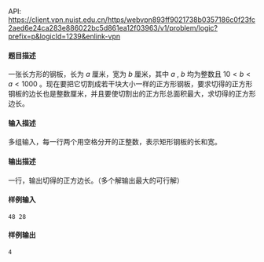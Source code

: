 API: https://client.vpn.nuist.edu.cn/https/webvpn893ff9021738b0357186c0f23fc2aed6e24ca283e886022bc5d861ea12f03963/v1/problem/logic?prefix=p&logicId=1239&enlink-vpn

#### 题目描述
一张长方形的钢板，长为  $a$  厘米，宽为  $b$  厘米，其中  $a$ , $b$  均为整数且  $10 < b < a < 1000$ 。现在要把它切割成若干块大小一样的正方形钢板，要求切得的正方形钢板的边长也是整数厘米，并且要使切割出的正方形总面积最大，求切得的正方形边长。

#### 输入描述
多组输入，每一行两个用空格分开的正整数，表示矩形钢板的长和宽。

#### 输出描述
一行，输出切得的正方边长。（多个解输出最大的可行解）

#### 样例输入
 ```
 48 28
 ``` 


#### 样例输出
 ```
 4
 ``` 